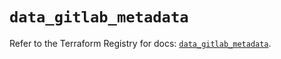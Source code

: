 # `data_gitlab_metadata`

Refer to the Terraform Registry for docs: [`data_gitlab_metadata`](https://registry.terraform.io/providers/gitlabhq/gitlab/18.0.0/docs/data-sources/metadata).
